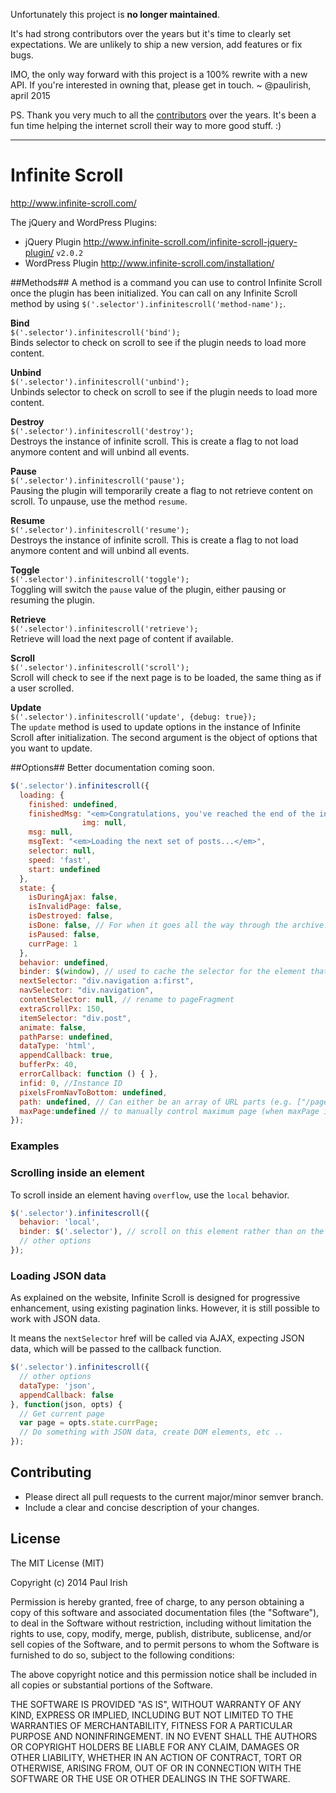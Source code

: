 Unfortunately this project is **no longer maintained**. 

It's had strong contributors over the years but it's time to clearly set expectations.  We are unlikely to ship a new version, add features or fix bugs.

IMO, the only way forward with this project is a 100% rewrite with a new API. If you're interested in owning that, please get in touch. ~ @paulirish, april 2015

PS. Thank you very much to all the [contributors](https://github.com/infinite-scroll/infinite-scroll/graphs/contributors) over the years. It's been a fun time helping the internet scroll their way to more good stuff. :)

<hr>

# Infinite Scroll

<http://www.infinite-scroll.com/>

The jQuery and WordPress Plugins:

* jQuery Plugin <http://www.infinite-scroll.com/infinite-scroll-jquery-plugin/> `v2.0.2`
* WordPress Plugin <http://www.infinite-scroll.com/installation/>


##Methods##
A method is a command you can use to control Infinite Scroll once the plugin has been initialized. You can call on any Infinite Scroll method by using `$('.selector').infinitescroll('method-name');`.

**Bind**  
`$('.selector').infinitescroll('bind');`  
Binds selector to check on scroll to see if the plugin needs to load more content.

**Unbind**  
`$('.selector').infinitescroll('unbind');`  
Unbinds selector to check on scroll to see if the plugin needs to load more content.

**Destroy**  
`$('.selector').infinitescroll('destroy');`  
Destroys the instance of infinite scroll. This is create a flag to not load anymore content and will unbind all events.

**Pause**  
`$('.selector').infinitescroll('pause');`  
Pausing the plugin will temporarily create a flag to not retrieve content on scroll. To unpause, use the method `resume`.

**Resume**  
`$('.selector').infinitescroll('resume');`  
Destroys the instance of infinite scroll. This is create a flag to not load anymore content and will unbind all events.

**Toggle**  
`$('.selector').infinitescroll('toggle');`  
Toggling will switch the `pause` value of the plugin, either pausing or resuming the plugin.

**Retrieve**  
`$('.selector').infinitescroll('retrieve');`  
Retrieve will load the next page of content if available.

**Scroll**  
`$('.selector').infinitescroll('scroll');`  
Scroll will check to see if the next page is to be loaded, the same thing as if a user scrolled.

**Update**  
`$('.selector').infinitescroll('update', {debug: true});`  
The `update` method is used to update options in the instance of Infinite Scroll after initialization. The second argument is the object of options that you want to update.


##Options##
Better documentation coming soon.

```javascript
$('.selector').infinitescroll({
  loading: {
    finished: undefined,
    finishedMsg: "<em>Congratulations, you've reached the end of the internet.</em>",
                img: null,
    msg: null,
    msgText: "<em>Loading the next set of posts...</em>",
    selector: null,
    speed: 'fast',
    start: undefined
  },
  state: {
    isDuringAjax: false,
    isInvalidPage: false,
    isDestroyed: false,
    isDone: false, // For when it goes all the way through the archive.
    isPaused: false,
    currPage: 1
  },
  behavior: undefined,
  binder: $(window), // used to cache the selector for the element that will be scrolling
  nextSelector: "div.navigation a:first",
  navSelector: "div.navigation",
  contentSelector: null, // rename to pageFragment
  extraScrollPx: 150,
  itemSelector: "div.post",
  animate: false,
  pathParse: undefined,
  dataType: 'html',
  appendCallback: true,
  bufferPx: 40,
  errorCallback: function () { },
  infid: 0, //Instance ID
  pixelsFromNavToBottom: undefined,
  path: undefined, // Can either be an array of URL parts (e.g. ["/page/", "/"]) or a function that accepts the page number and returns a URL
  maxPage:undefined // to manually control maximum page (when maxPage is undefined, maximum page limitation is not work)
});
```


### Examples

### Scrolling inside an element

To scroll inside an element having `overflow`, use the `local` behavior.

```javascript
$('.selector').infinitescroll({
  behavior: 'local',
  binder: $('.selector'), // scroll on this element rather than on the window
  // other options
});
```

### Loading JSON data

As explained on the website, Infinite Scroll is designed for progressive enhancement, using existing pagination links. However, it is still possible to work with JSON data.

It means the `nextSelector` href will be called via AJAX, expecting JSON data, which will be passed to the callback function.

```javascript
$('.selector').infinitescroll({
  // other options
  dataType: 'json',
  appendCallback: false
}, function(json, opts) {
  // Get current page
  var page = opts.state.currPage;
  // Do something with JSON data, create DOM elements, etc ..
});
```

## Contributing

* Please direct all pull requests to the current major/minor semver branch.
* Include a clear and concise description of your changes.

## License

The MIT License (MIT)

Copyright (c) 2014 Paul Irish

Permission is hereby granted, free of charge, to any person obtaining a copy
of this software and associated documentation files (the "Software"), to deal
in the Software without restriction, including without limitation the rights
to use, copy, modify, merge, publish, distribute, sublicense, and/or sell
copies of the Software, and to permit persons to whom the Software is
furnished to do so, subject to the following conditions:

The above copyright notice and this permission notice shall be included in
all copies or substantial portions of the Software.

THE SOFTWARE IS PROVIDED "AS IS", WITHOUT WARRANTY OF ANY KIND, EXPRESS OR
IMPLIED, INCLUDING BUT NOT LIMITED TO THE WARRANTIES OF MERCHANTABILITY,
FITNESS FOR A PARTICULAR PURPOSE AND NONINFRINGEMENT. IN NO EVENT SHALL THE
AUTHORS OR COPYRIGHT HOLDERS BE LIABLE FOR ANY CLAIM, DAMAGES OR OTHER
LIABILITY, WHETHER IN AN ACTION OF CONTRACT, TORT OR OTHERWISE, ARISING FROM,
OUT OF OR IN CONNECTION WITH THE SOFTWARE OR THE USE OR OTHER DEALINGS IN
THE SOFTWARE.
